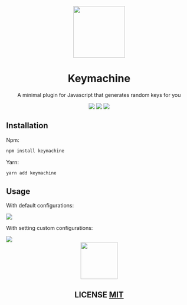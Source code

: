 <div align="center">

<img src="https://user-images.githubusercontent.com/39852038/55247335-649b2680-5258-11e9-81be-d05eb195295d.png" width="140" />

# Keymachine
A minimal plugin for Javascript that generates random keys for you
<div align="center">

<img src="https://img.shields.io/circleci/project/github/ozkanonur/keymachine/master.svg?color=00bfa5&label=.circleci&style=for-the-badge"/>
<img src="https://img.shields.io/travis/com/ozkanonur/keymachine/master.svg?color=00bfa5&label=.travis&style=for-the-badge"/>
<img src="https://img.shields.io/github/license/ozkanonur/keymachine.svg?color=212121&label=LICENSE&style=for-the-badge"/>

</div>

</div>

## Installation

Npm:

```sh
npm install keymachine
```

Yarn:

```sh
yarn add keymachine
```

## Usage

<p> With default configurations: </p>

<img src="https://user-images.githubusercontent.com/39852038/55248853-b5f8e500-525b-11e9-9d46-51c3f018e7f9.png" />

<p> With setting custom configurations: </p>

<img src="https://user-images.githubusercontent.com/39852038/55249027-2ef83c80-525c-11e9-8569-732ae1aab7b7.png" />

<div align=center>
<img src="https://user-images.githubusercontent.com/39852038/55265797-e1df8f00-528a-11e9-8f3b-28e93e0dcca0.png" width="100" />

## LICENSE [MIT](LICENSE.md)

</div>
